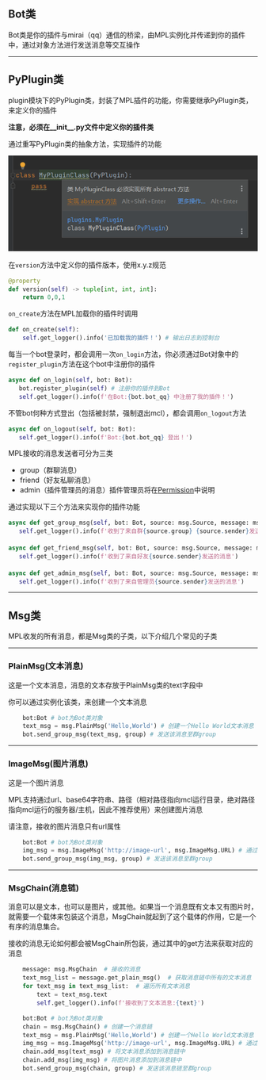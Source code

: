 ## Bot类

Bot类是你的插件与mirai（qq）通信的桥梁，由MPL实例化并传递到你的插件中，通过对象方法进行发送消息等交互操作



------

## PyPlugin类

plugin模块下的PyPlugin类，封装了MPL插件的功能，你需要继承PyPlugin类，来定义你的插件

**注意，必须在\_\_init_\_\.py文件中定义你的插件类**

通过重写PyPlugin类的抽象方法，实现插件的功能

![build-class](\developer\img\build-class.png)

在`version`方法中定义你的插件版本，使用x.y.z规范

```python
@property
def version(self) -> tuple[int, int, int]:
    return 0,0,1
```

`on_create`方法在MPL加载你的插件时调用

```python
def on_create(self):
    self.get_logger().info('已加载我的插件！') # 输出日志到控制台
```

每当一个bot登录时，都会调用一次`on_login`方法，你必须通过Bot对象中的`register_plugin`方法在这个bot中注册你的插件

```python
async def on_login(self, bot: Bot):
   bot.register_plugin(self) # 注册你的插件到Bot
   self.get_logger().info(f'在Bot:{bot.bot_qq} 中注册了我的插件！')
```

不管bot何种方式登出（包括被封禁，强制退出mcl），都会调用`on_logout`方法

```python
async def on_logout(self, bot: Bot):
   self.get_logger().info(f'Bot:{bot.bot_qq} 登出！')
```

MPL接收的消息发送者可分为三类

- group（群聊消息）
- friend（好友私聊消息）
- admin（插件管理员的消息）插件管理员将在[Permission]()中说明

通过实现以下三个方法来实现你的插件功能

```python
async def get_group_msg(self, bot: Bot, source: msg.Source, message: msg.MsgChain):
   self.get_logger().info(f'收到了来自群{source.group} {source.sender}发送的消息')

async def get_friend_msg(self, bot: Bot, source: msg.Source, message: msg.MsgChain):
   self.get_logger().info(f'收到了来自好友{source.sender}发送的消息')

async def get_admin_msg(self, bot: Bot, source: msg.Source, message: msg.MsgChain):
   self.get_logger().info(f'收到了来自管理员{source.sender}发送的消息')
```



------

## Msg类

MPL收发的所有消息，都是Msg类的子类，以下介绍几个常见的子类

------

### PlainMsg(文本消息)

这是一个文本消息，消息的文本存放于PlainMsg类的text字段中

你可以通过实例化该类，来创建一个文本消息

```python
	bot:Bot # bot为Bot类对象
    text_msg = msg.PlainMsg('Hello,World') # 创建一个Hello World文本消息
	bot.send_group_msg(text_msg, group) # 发送该消息至群group
```

------

### ImageMsg(图片消息)

这是一个图片消息

MPL支持通过url、base64字符串、路径（相对路径指向mcl运行目录，绝对路径指向mcl运行的服务器/主机，因此不推荐使用）来创建图片消息

请注意，接收的图片消息只有url属性

```python
	bot:Bot # bot为Bot类对象
    img_msg = msg.ImageMsg('http://image-url', msg.ImageMsg.URL) # 通过url创建一个图片消息
	bot.send_group_msg(img_msg, group) # 发送该消息至群group
```

------

### MsgChain(消息链)

消息可以是文本，也可以是图片，或其他。如果当一个消息既有文本又有图片时，就需要一个载体来包装这个消息，MsgChain就起到了这个载体的作用，它是一个有序的消息集合。

接收的消息无论如何都会被MsgChain所包装，通过其中的get方法来获取对应的消息

```python
    message: msg.MsgChain  # 接收的消息
    text_msg_list = message.get_plain_msg()  # 获取消息链中所有的文本消息
    for text_msg in text_msg_list:  # 遍历所有文本消息
        text = text_msg.text
        self.get_logger().info(f'接收到了文本消息:{text}')
```

```python
	bot:Bot # bot为Bot类对象
    chain = msg.MsgChain() # 创建一个消息链
    text_msg = msg.PlainMsg('Hello,World') # 创建一个Hello World文本消息
    img_msg = msg.ImageMsg('http://image-url', msg.ImageMsg.URL) # 通过url创建一个图片消息
    chain.add_msg(text_msg) # 将文本消息添加到消息链中
    chain.add_msg(img_msg) # 将图片消息添加到消息链中
    bot.send_group_msg(chain, group) # 发送该消息链至群group
```

